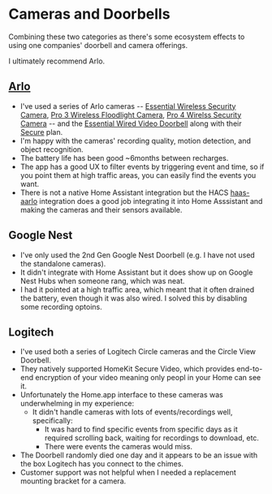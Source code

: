 
# Cameras and Doorbells

Combining these two categories as there's some ecosystem effects to using
one companies' doorbell and camera offerings.

I ultimately recommend Arlo.

## [Arlo](https://www.arlo.com)
- I've used a series of Arlo cameras --
[Essential Wireless Security Camera](https://www.arlo.com/en-us/cameras/essential/arlo-essential-v2.html),
[Pro 3 Wireless Floodlight Camera](https://www.arlo.com/en-us/light/arlo-pro-3-floodlight-camera.html),
[Pro 4 Wirelss Security Camera](https://www.arlo.com/en-us/cameras/pro/arlo-pro-4.html)
-- and the [Essential Wired Video Doorbell](https://www.arlo.com/en-us/doorbell/video/arlo-wired-video-doorbell.html)
along with their [Secure](https://www.arlo.com/en-us/arlosecure.html) plan.
- I'm happy with the cameras' recording quality, motion detection, and object
recognition.
- The battery life has been good ~6months between recharges.
- The app has a good UX to filter events by triggering event and time,
so if you point them at high traffic areas, you can easily find the events
you want.
- There is not a native Home Assistant integration but the HACS 
[haas-aarlo](https://github.com/twrecked/hass-aarlo) integration does a good
job integrating it into Home Asssistant and making the cameras and their 
sensors available.

## Google Nest
- I've only used the 2nd Gen Google Nest Doorbell (e.g. I have not used the
standalone cameras).
- It didn't integrate with Home Assistant but it does show up on Google Nest
Hubs when someone rang, which was neat.
- I had it pointed at a high traffic area, which meant that it often drained
the battery, even though it was also wired. I solved this by disabling
some recording optoins.

## Logitech
- I've used both a series of Logitech Circle cameras and the Circle View
Doorbell.
- They natively supported HomeKit Secure Video, which provides end-to-end
encryption of your video meaning only peopl in your Home can see it.
- Unfortunately the Home.app interface to these cameras was underwhelming
in my experience:
  - It didn't handle cameras with lots of events/recordings well, specifically:
    - It was hard to find specific events from specific days as it required
    scrolling back, waiting for recordings to download, etc.
    - There were events the cameras would miss.
- The Doorbell randomly died one day and it appears to be an issue with the
box Logitech has you connect to the chimes.
- Customer support was not helpful when I needed a replacement mounting bracket
for a camera.